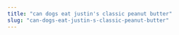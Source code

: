 ```yaml
---
title: "can dogs eat justin's classic peanut butter"
slug: "can-dogs-eat-justin-s-classic-peanut-butter"
---
```


